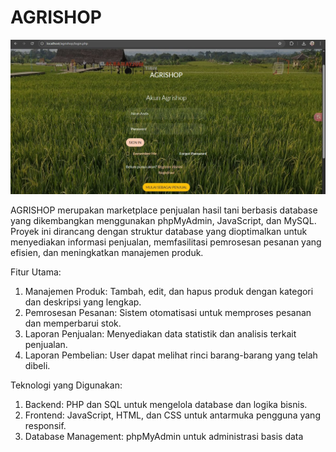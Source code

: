 # AGRISHOP
<p align="center">
  <img src="https://github.com/DinaSuzzete18/AGRISHOP/blob/main/img/Agrishop.JPG" width="800"/>
</p>
AGRISHOP merupakan marketplace penjualan hasil tani berbasis database yang dikembangkan menggunakan phpMyAdmin, JavaScript, dan MySQL. Proyek ini dirancang dengan struktur database yang dioptimalkan untuk menyediakan informasi penjualan, memfasilitasi pemrosesan pesanan yang efisien, dan meningkatkan manajemen produk.

Fitur Utama:
1. Manajemen Produk: Tambah, edit, dan hapus produk dengan kategori dan deskripsi yang lengkap.
2. Pemrosesan Pesanan: Sistem otomatisasi untuk memproses pesanan dan memperbarui stok.
3. Laporan Penjualan: Menyediakan data statistik dan analisis terkait penjualan.
4. Laporan Pembelian: User dapat melihat rinci barang-barang yang telah dibeli.

Teknologi yang Digunakan:
1. Backend: PHP dan SQL untuk mengelola database dan logika bisnis.
2. Frontend: JavaScript, HTML, dan CSS untuk antarmuka pengguna yang responsif.
3. Database Management: phpMyAdmin untuk administrasi basis data
